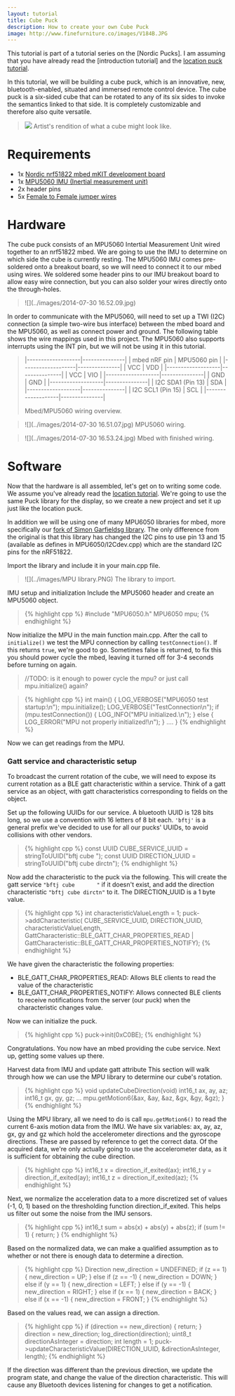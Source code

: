 ```yaml
---
layout: tutorial
title: Cube Puck
description: How to create your own Cube Puck
image: http://www.finefurniture.co/images/V184B.JPG
---
```


This tutorial is part of a tutorial series on the [Nordic Pucks].
I am assuming that you have already read the [introduction tutorial] and the [location puck tutorial](location.html).

In this tutorial, we will be building a cube puck, which is an innovative, new, bluetooth-enabled, situated and immersed remote control device.
The cube puck is a six-sided cube that can be rotated to any of its six sides to invoke the semantics linked to that side.
It is completely customizable and therefore also quite versatile.

> ![](http://www.finefurniture.co/images/V184B.JPG)
> Artist's rendition of what a cube might look like.

# Requirements
- 1x [Nordic nrf51822 mbed mKIT development board](https://mbed.org/platforms/Nordic-nRF51822/)
- 1x [MPU5060 IMU (Inertial measurement unit)](https://www.sparkfun.com/products/11028)
- 2x header pins
- 5x [Female to Female jumper wires](http://www.seeedstudio.com/depot/1-pin-dualfemale-jumper-wire-100mm-50pcs-pack-p-260.html?cPath=44_47)


# Hardware

The cube puck consists of an MPU5060 Intertial Measurement Unit wired together to an nrf51822 mbed.
We are going to use the IMU to determine on which side the cube is currently resting.
The MPU5060 IMU comes pre-soldered onto a breakout board, so we will need to connect it to our mbed using wires.
We soldered some header pins to our IMU breakout board to allow easy wire connection, but you can also solder your wires directly onto the through-holes.

> ![](../images/2014-07-30 16.52.09.jpg)

In order to communicate with the MPU5060, will need to set up a TWI (I2C) connection (a simple two-wire bus interface) between the mbed board and the MPU5060, as well as connect power and ground.
The following table shows the wire mappings used in this project.
The MPU5060 also supports interrupts using the INT pin, but we will not be using it in this tutorial.

> |-------------------|---------------|
> | mbed nRF pin      | MPU5060 pin   |
> |-------------------|---------------|
> | VCC               | VDD           |
> |-------------------|---------------|
> | VCC               | VIO           |
> |-------------------|---------------|
> | GND               | GND           |
> |-------------------|---------------|
> | I2C SDA1 (Pin 13) | SDA           |
> |-------------------|---------------|
> | I2C SCL1 (Pin 15) | SCL           |
> |-------------------|---------------|
>
> Mbed/MPU5060 wiring overview.

> ![](../images/2014-07-30 16.51.07.jpg)
> MPU5060 wiring.


> ![](../images/2014-07-30 16.53.24.jpg)
> Mbed with finished wiring.

# Software

Now that the hardware is all assembled, let's get on to writing some code.
We assume you've already read the [location tutorial](location.html).
We're going to use the same Puck library for the display, so we create a new project and set it up just like the location puck.

In addition we will be using one of many MPU6050 libraries for mbed, more specifically our [fork of Simon Garfieldsg library](http://mbed.org/teams/Nordic-Pucks/code/MPU6050/).
The only difference from the original is that this library has changed the I2C pins to use pin 13 and 15 (available as defines in MPU6050/I2Cdev.cpp) which are the standard I2C pins for the nRF51822.

Import the library and include it in your main.cpp file.

> ![](../images/MPU library.PNG)
> The library to import.

IMU setup and initialization
Include the MPU5060 header and create an MPU5060 object.

> {% highlight cpp %}
#include "MPU6050.h"
MPU6050 mpu;
{% endhighlight %}

Now initialize the MPU in the main function main.cpp.
After the call to `initialize()` we test the MPU connection by calling `testConnection()`.
If this returns `true`, we're good to go.
Sometimes false is returned, to fix this you should power cycle the mbed, leaving it turned off for 3-4 seconds before turning on again.

> //TODO: is it enough to power cycle the mpu? or just call mpu.initialize() again?

> {% highlight cpp %}
int main() {
    LOG_VERBOSE("MPU6050 test startup:\n");
    mpu.initialize();
    LOG_VERBOSE("TestConnection\n");
    if (mpu.testConnection()) {
        LOG_INFO("MPU initialized.\n");
    } else {
        LOG_ERROR("MPU not properly initialized!\n");
    }
    ....
}
{% endhighlight %}

Now we can get readings from the MPU.

### Gatt service and characteristic setup
To broadcast the current rotation of the cube, we will need to expose its current rotation as a BLE gatt characteristic within a service.
Think of a gatt service as an object, with gatt characteristics corresponding to fields on the object.

Set up the following UUIDs for our service.
A bluetooth UUID is 128 bits long, so we use a convention with 16 letters of 8 bit each. `'bftj'` is a general prefix we've decided to use for all our pucks' UUIDs, to avoid collisions with other vendors.

> {% highlight cpp %}
const UUID CUBE_SERVICE_UUID = stringToUUID("bftj cube       ");
const UUID DIRECTION_UUID = stringToUUID("bftj cube dirctn");
{% endhighlight %}

Now add the characteristic to the puck via the following.
This will create the gatt service `"bftj cube       "` if it doesn't exist, and add the direction characteristic `"bftj cube dirctn"` to it. The DIRECTION_UUID is a 1 byte value.

> {% highlight cpp %}
int characteristicValueLength = 1;
puck->addCharacteristic(
        CUBE_SERVICE_UUID,
        DIRECTION_UUID,
        characteristicValueLength,
        GattCharacteristic::BLE_GATT_CHAR_PROPERTIES_READ | GattCharacteristic::BLE_GATT_CHAR_PROPERTIES_NOTIFY);
{% endhighlight %}

We have given the characteristic the following properties:

- BLE_GATT_CHAR_PROPERTIES_READ: Allows BLE clients to read the value of the characteristic
- BLE_GATT_CHAR_PROPERTIES_NOTIFY: Allows connected BLE clients to receive notifications from the server (our puck) when the characteristic changes value.

Now we can initialize the puck.

> {% highlight cpp %}
puck->init(0xC0BE);
{% endhighlight %}

Congratulations. You now have an mbed providing the cube service. Next up, getting some values up there.

Harvest data from IMU and update gatt attribute
This section will walk through how we can use the MPU library to determine our cube's rotation.

> {% highlight cpp %}
void updateCubeDirection(void) 
    int16_t ax, ay, az;
    int16_t gx, gy, gz;
...
    mpu.getMotion6(&ax, &ay, &az, &gx, &gy, &gz);
}
{% endhighlight %}

Using the MPU library, all we need to do is call `mpu.getMotion6()` to read the current 6-axis motion data from the IMU.
We have six variables: ax, ay, az, gx, gy and gz which hold the accelerometer directions and the gyroscope directions.
These are passed by reference to get the correct data.
Of the acquired data, we're only actually going to use the accelerometer data, as it is sufficient for obtaining the cube direction.

> {% highlight cpp %}
int16_t x = direction_if_exited(ax);
int16_t y = direction_if_exited(ay);
int16_t z = direction_if_exited(az);
{% endhighlight %}

Next, we normalize the acceleration data to a more discretized set of values (-1, 0, 1) based on the thresholding function direction_if_exited.
This helps us filter out some the noise from the IMU sensors.

> {% highlight cpp %}
int16_t sum = abs(x) + abs(y) + abs(z);
if (sum != 1) {
    return;
}
{% endhighlight %}

Based on the normalized data, we can make a qualified assumption as to whether or not there is enough data to determine a direction.

> {% highlight cpp %}
Direction new_direction = UNDEFINED;
if (z == 1) {
    new_direction = UP;
} else if (z == -1) {
    new_direction = DOWN;
} else if (y == 1) {
    new_direction = LEFT;
} else if (y == -1) {
    new_direction = RIGHT;
} else if (x == 1) {
    new_direction = BACK;
} else if (x == -1) {
    new_direction = FRONT;
}
{% endhighlight %}

Based on the values read, we can assign a direction.

> {% highlight cpp %}
if (direction == new_direction) {
    return;
}
direction = new_direction;
log_direction(direction);
uint8_t directionAsInteger = direction;
int length = 1;
puck->updateCharacteristicValue(DIRECTION_UUID, &directionAsInteger, length);
{% endhighlight %}

If the direction was different than the previous direction, we update the program state, and change the value of the direction characteristic.
This will cause any Bluetooth devices listening for changes to get a notification.
